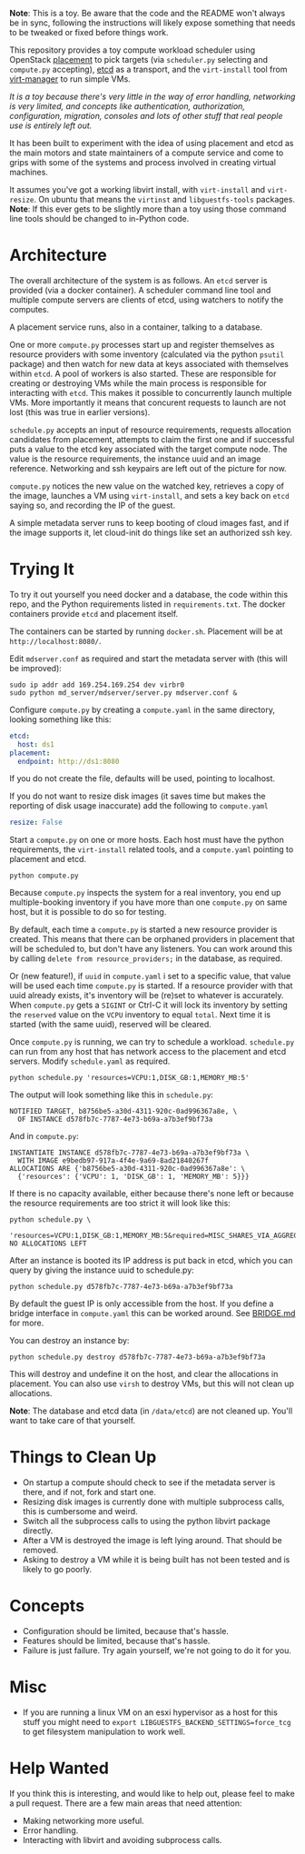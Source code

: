 
**Note**: This is a toy. Be aware that the code and the README won't
always be in sync, following the instructions will likely expose
something that needs to be tweaked or fixed before things work.

This repository provides a toy compute workload scheduler using
OpenStack
[placement](https://developer.openstack.org/api-ref/placement/) to
pick targets (via `scheduler.py` selecting and `compute.py`
accepting), [etcd](https://coreos.com/etcd/) as a transport, and the
`virt-install` tool from [virt-manager](https://virt-manager.org/)
to run simple VMs.

_It is a toy because there's very little in the way of error
handling, networking is very limited, and concepts like
authentication, authorization, configuration, migration, consoles
and lots of other stuff that real people use is entirely left out._

It has been built to experiment with the idea of using placement and
etcd as the main motors and state maintainers of a compute service
and come to grips with some of the systems and process involved in
creating virtual machines.

It assumes you've got a working libvirt install, with `virt-install` and
`virt-resize`. On ubuntu that means the `virtinst` and `libguestfs-tools`
packages. **Note**: If this ever gets to be slightly more than a toy using
those command line tools should be changed to in-Python code.

# Architecture

The overall architecture of the system is as follows. An `etcd`
server is provided (via a docker container). A scheduler command
line tool and multiple compute servers are clients of etcd, using
watchers to notify the computes.

A placement service runs, also in a container, talking to a
database.

One or more `compute.py` processes start up and register themselves
as resource providers with some inventory (calculated via the python
`psutil` package) and then watch for new data at keys associated
with themselves within `etcd`. A pool of workers is also started.
These are responsible for creating or destroying VMs while the main
process is responsible for interacting with `etcd`. This makes it
possible to concurrently launch multiple VMs. More importantly it
means that concurent requests to launch are not lost (this was
true in earlier versions).

`schedule.py` accepts an input of resource requirements, requests
allocation candidates from placement, attempts to claim the first
one and if successful puts a value to the etcd key associated with
the target compute node. The value is the resource requirements, the
instance uuid and an image reference. Networking and ssh keypairs
are left out of the picture for now.

`compute.py` notices the new value on the watched key, retrieves a
copy of the image, launches a VM using `virt-install`, and sets a
key back on `etcd` saying so, and recording the IP of the guest.

A simple metadata server runs to keep booting of cloud images fast,
and if the image supports it, let cloud-init do things like set an
authorized ssh key.

# Trying It

To try it out yourself you need docker and a database, the code
within this repo, and the Python requirements listed in
`requirements.txt`. The docker containers provide `etcd` and placement
itself.

The containers can be started by running `docker.sh`. Placement will
be at `http://localhost:8080/`.

Edit `mdserver.conf` as required and start the metadata server with
(this will be improved):

```
sudo ip addr add 169.254.169.254 dev virbr0
sudo python md_server/mdserver/server.py mdserver.conf &
```

Configure `compute.py` by creating a `compute.yaml` in the same
directory, looking something like this:

```yaml
etcd:
  host: ds1
placement:
  endpoint: http://ds1:8080
```

If you do not create the file, defaults will be used, pointing to
localhost.

If you do not want to resize disk images (it saves time but makes
the reporting of disk usage inaccurate) add the following to
`compute.yaml`

```yaml
resize: False
```

Start a `compute.py` on one or more hosts. Each host must have
the python requirements, the `virt-install` related tools, and
a `compute.yaml` pointing to placement and etcd.

```
python compute.py
```

Because `compute.py` inspects the system for a real inventory, you
end up multiple-booking inventory if you have more than one
`compute.py` on same host, but it is possible to do so for testing.

By default, each time a `compute.py` is started a new resource
provider is created. This means that there can be orphaned providers
in placement that will be scheduled to, but don't have any
listeners. You can work around this by calling
`delete from resource_providers;` in the database, as required.

Or (new feature!), if `uuid` in `compute.yaml` i set to a specific
value, that value will be used each time `compute.py` is started. If
a resource provider with that uuid already exists, it's inventory
will be (re)set to whatever is accurately. When `compute.py` gets a
`SIGINT` or Ctrl-C it will lock its inventory by setting the
`reserved` value on the `VCPU` inventory to equal `total`. Next time
it is started (with the same uuid), reserved will be cleared.

Once `compute.py` is running, we can try to schedule a workload.
`schedule.py` can run from any host that has network access to the
placement and etcd servers. Modify `schedule.yaml` as required.

```
python schedule.py 'resources=VCPU:1,DISK_GB:1,MEMORY_MB:5'
```

The output will look something like this in `schedule.py`:

```
NOTIFIED TARGET, b8756be5-a30d-4311-920c-0ad996367a8e, \
  OF INSTANCE d578fb7c-7787-4e73-b69a-a7b3ef9bf73a
```

And in `compute.py`:

```
INSTANTIATE INSTANCE d578fb7c-7787-4e73-b69a-a7b3ef9bf73a \
  WITH IMAGE e9bedb97-917a-4f4e-9a69-8ad21840267f
ALLOCATIONS ARE {'b8756be5-a30d-4311-920c-0ad996367a8e': \
  {'resources': {'VCPU': 1, 'DISK_GB': 1, 'MEMORY_MB': 5}}}
```

If there is no capacity available, either because there's none left
or because the resource requirements are too strict it will look
like this:

```
python schedule.py \
  'resources=VCPU:1,DISK_GB:1,MEMORY_MB:5&required=MISC_SHARES_VIA_AGGREGATE' 
NO ALLOCATIONS LEFT
```

After an instance is booted its IP address is put back in etcd, which you can
query by giving the instance uuid to schedule.py:

```
python schedule.py d578fb7c-7787-4e73-b69a-a7b3ef9bf73a
```

By default the guest IP is only accessible from the host. If you define
a bridge interface in `compute.yaml` this can be worked around. See
[BRIDGE.md](BRIDGE.md) for more.

You can destroy an instance by:

```
python schedule.py destroy d578fb7c-7787-4e73-b69a-a7b3ef9bf73a
```

This will destroy and undefine it on the host, and clear the allocations in
placement. You can also use `virsh` to destroy VMs, but this will
not clean up allocations.

**Note**: The database and etcd data (in `/data/etcd`) are not
cleaned up. You'll want to take care of that yourself.

# Things to Clean Up

* On startup a compute should check to see if the metadata server is
  there, and if not, fork and start one.
* Resizing disk images is currently done with multiple subprocess calls,
  this is cumbersome and weird.
* Switch all the subprocess calls to using the python libvirt
  package directly.
* After a VM is destroyed the image is left lying around. That
  should be removed.
* Asking to destroy a VM while it is being built has not been
  tested and is likely to go poorly.

# Concepts

* Configuration should be limited, because that's hassle.
* Features should be limited, because that's hassle.
* Failure is just failure. Try again yourself, we're not going to do
  it for you.

# Misc

* If you are running a linux VM on an esxi hypervisor as a host for
  this stuff you might need to
  `export LIBGUESTFS_BACKEND_SETTINGS=force_tcg` to get filesystem
  manipulation to work well.

# Help Wanted

If you think this is interesting, and would like to help out, please
feel to make a pull request. There are a few main areas that need
attention:

* Making networking more useful.
* Error handling.
* Interacting with libvirt and avoiding subprocess calls.
